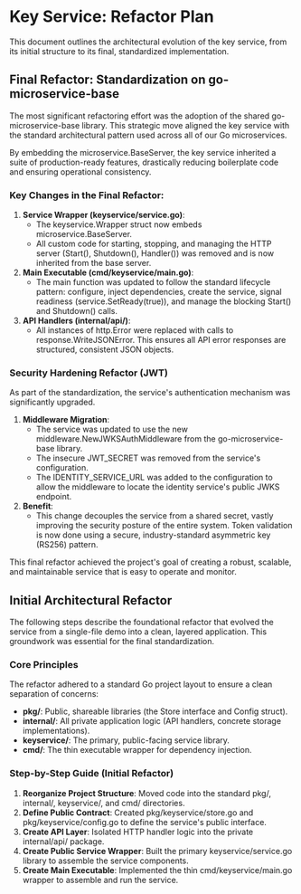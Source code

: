 # **Key Service: Refactor Plan**

This document outlines the architectural evolution of the key service, from its initial structure to its final, standardized implementation.

## **Final Refactor: Standardization on go-microservice-base**

The most significant refactoring effort was the adoption of the shared go-microservice-base library. This strategic move aligned the key service with the standard architectural pattern used across all of our Go microservices.

By embedding the microservice.BaseServer, the key service inherited a suite of production-ready features, drastically reducing boilerplate code and ensuring operational consistency.

### **Key Changes in the Final Refactor:**

1. **Service Wrapper (keyservice/service.go)**:
    * The keyservice.Wrapper struct now embeds microservice.BaseServer.
    * All custom code for starting, stopping, and managing the HTTP server (Start(), Shutdown(), Handler()) was removed and is now inherited from the base server.
2. **Main Executable (cmd/keyservice/main.go)**:
    * The main function was updated to follow the standard lifecycle pattern: configure, inject dependencies, create the service, signal readiness (service.SetReady(true)), and manage the blocking Start() and Shutdown() calls.
3. **API Handlers (internal/api/)**:
    * All instances of http.Error were replaced with calls to response.WriteJSONError. This ensures all API error responses are structured, consistent JSON objects.

### **Security Hardening Refactor (JWT)**

As part of the standardization, the service's authentication mechanism was significantly upgraded.

1. **Middleware Migration**:
    * The service was updated to use the new middleware.NewJWKSAuthMiddleware from the go-microservice-base library.
    * The insecure JWT\_SECRET was removed from the service's configuration.
    * The IDENTITY\_SERVICE\_URL was added to the configuration to allow the middleware to locate the identity service's public JWKS endpoint.
2. **Benefit**:
    * This change decouples the service from a shared secret, vastly improving the security posture of the entire system. Token validation is now done using a secure, industry-standard asymmetric key (RS256) pattern.

This final refactor achieved the project's goal of creating a robust, scalable, and maintainable service that is easy to operate and monitor.

## **Initial Architectural Refactor**

The following steps describe the foundational refactor that evolved the service from a single-file demo into a clean, layered application. This groundwork was essential for the final standardization.

### **Core Principles**

The refactor adhered to a standard Go project layout to ensure a clean separation of concerns:

* **pkg/**: Public, shareable libraries (the Store interface and Config struct).
* **internal/**: All private application logic (API handlers, concrete storage implementations).
* **keyservice/**: The primary, public-facing service library.
* **cmd/**: The thin executable wrapper for dependency injection.

### **Step-by-Step Guide (Initial Refactor)**

1. **Reorganize Project Structure**: Moved code into the standard pkg/, internal/, keyservice/, and cmd/ directories.
2. **Define Public Contract**: Created pkg/keyservice/store.go and pkg/keyservice/config.go to define the service's public interface.
3. **Create API Layer**: Isolated HTTP handler logic into the private internal/api/ package.
4. **Create Public Service Wrapper**: Built the primary keyservice/service.go library to assemble the service components.
5. **Create Main Executable**: Implemented the thin cmd/keyservice/main.go wrapper to assemble and run the service.